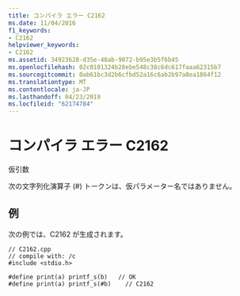 ```yaml
---
title: コンパイラ エラー C2162
ms.date: 11/04/2016
f1_keywords:
- C2162
helpviewer_keywords:
- C2162
ms.assetid: 34923628-d35e-48ab-9072-b95e3b5f6b45
ms.openlocfilehash: 02c0101324b28ebe548c38c6dc617faaa62315b7
ms.sourcegitcommit: 0ab61bc3d2b6cfbd52a16c6ab2b97a8ea1864f12
ms.translationtype: MT
ms.contentlocale: ja-JP
ms.lasthandoff: 04/23/2019
ms.locfileid: "62174784"
---
```

# <a name="compiler-error-c2162"></a>コンパイラ エラー C2162

仮引数

次の文字列化演算子 (#) トークンは、仮パラメーター名ではありません。

## <a name="example"></a>例

次の例では、C2162 が生成されます。

```
// C2162.cpp
// compile with: /c
#include <stdio.h>

#define print(a) printf_s(b)   // OK
#define print(a) printf_s(#b)    // C2162
```